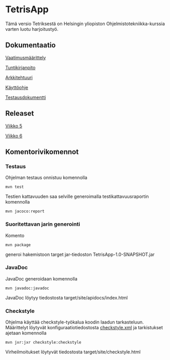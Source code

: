 # TetrisApp
Tämä versio Tetriksestä on Helsingin yliopiston Ohjelmistotekniikka-kurssia varten luotu harjoitustyö.

## Dokumentaatio

[Vaatimusmäärittely](https://github.com/tommijuslin/ot-harjoitustyo/blob/master/dokumentaatio/vaatimusmaarittely.md)

[Tuntikirjanpito](https://github.com/tommijuslin/ot-harjoitustyo/blob/master/dokumentaatio/tuntikirjanpito.md)

[Arkkitehtuuri](https://github.com/tommijuslin/ot-harjoitustyo/blob/master/dokumentaatio/arkkitehtuuri.md)

[Käyttöohje](https://github.com/tommijuslin/ot-harjoitustyo/blob/master/dokumentaatio/kayttoohje.md)

[Testausdokumentti](https://github.com/tommijuslin/ot-harjoitustyo/blob/master/dokumentaatio/testausdokumentti.md)


## Releaset

[Viikko 5](https://github.com/tommijuslin/ot-harjoitustyo/releases/tag/viikko5)

[Viikko 6](https://github.com/tommijuslin/ot-harjoitustyo/releases/tag/viikko6)

## Komentorivikomennot

### Testaus

Ohjelman testaus onnistuu komennolla

`mvn test`

Testien kattavuuden saa selville generoimalla testikattavuusraportin komennolla

`mvn jacoco:report`

### Suoritettavan jarin generointi

Komento

`mvn package`

generoi hakemistoon target jar-tiedoston TetrisApp-1.0-SNAPSHOT.jar

### JavaDoc

JavaDoc generoidaan komennolla

`mvn javadoc:javadoc`

JavaDoc löytyy tiedostosta target/site/apidocs/index.html

### Checkstyle

Ohjelma käyttää checkstyle-työkalua koodin laadun tarkasteluun. Määrittelyt löytyvät konfiguraatiotiedostosta [checkstyle.xml](https://github.com/tommijuslin/ot-harjoitustyo/blob/master/TetrisApp/checkstyle.xml) ja tarkistukset ajetaan komennolla

`mvn jxr:jxr checkstyle:checkstyle`

Virheilmoitukset löytyvät tiedostosta target/site/checkstyle.html
